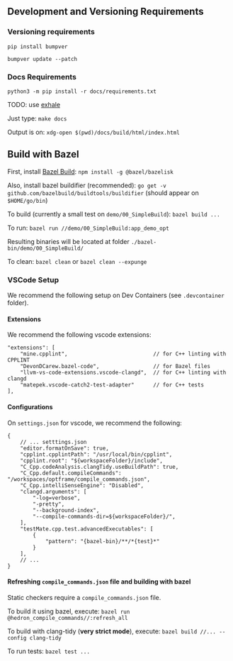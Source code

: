 ## Development and Versioning Requirements 

### Versioning requirements

`pip install bumpver`

`bumpver update --patch`

### Docs Requirements

`python3 -m pip install -r docs/requirements.txt`

TODO: use [exhale](https://exhale.readthedocs.io/en/latest/usage.html#usage-quickstart-guide)

Just type: `make docs`

Output is on: `xdg-open $(pwd)/docs/build/html/index.html`

## Build with Bazel

First, install [Bazel Build](https://bazel.build): `npm install -g @bazel/bazelisk`

Also, install bazel buildifier (recommended): `go get -v github.com/bazelbuild/buildtools/buildifier` (should appear on `$HOME/go/bin`) 

To build (currently a small test on `demo/00_SimpleBuild`):
`bazel build ...`

To run: `bazel run //demo/00_SimpleBuild:app_demo_opt`

Resulting binaries will be located at folder `./bazel-bin/demo/00_SimpleBuild/`

To clean:
`bazel clean` or `bazel clean --expunge`

### VSCode Setup

We recommend the following setup on Dev Containers (see `.devcontainer` folder).

#### Extensions

We recommend the following vscode extensions:

```{.json}
"extensions": [
    "mine.cpplint",                           // for C++ linting with CPPLINT
    "DevonDCarew.bazel-code",                 // for Bazel files
    "llvm-vs-code-extensions.vscode-clangd",  // for C++ linting with clangd
    "matepek.vscode-catch2-test-adapter"      // for C++ tests
],
```

#### Configurations

On `settings.json` for vscode, we recommend the following:

```{.json}
{
    // ... setttings.json
    "editor.formatOnSave": true,
    "cpplint.cpplintPath": "/usr/local/bin/cpplint",
    "cpplint.root": "${workspaceFolder}/include",
    "C_Cpp.codeAnalysis.clangTidy.useBuildPath": true,
    "C_Cpp.default.compileCommands": "/workspaces/optframe/compile_commands.json",
    "C_Cpp.intelliSenseEngine": "Disabled",
    "clangd.arguments": [
        "-log=verbose",
        "-pretty",
        "--background-index",
        "--compile-commands-dir=${workspaceFolder}/",
    ],
    "testMate.cpp.test.advancedExecutables": [
        {
            "pattern": "{bazel-bin}/**/*{test}*"
        }
    ],
    // ...
}
```

#### Refreshing `compile_commands.json` file and building with bazel

Static checkers require a `compile_commands.json` file.

To build it using bazel, execute: `bazel run @hedron_compile_commands//:refresh_all`

To build with clang-tidy (**very strict mode**), execute: `bazel build //... --config clang-tidy`

To run tests: `bazel test ...`